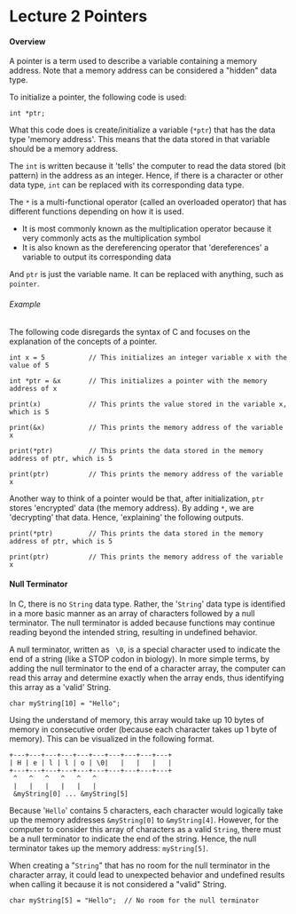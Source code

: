 # Lecture 2 Pointers

#### Overview
A pointer is a term used to describe a variable containing a memory address. Note that a memory address can be considered a "hidden" data type.

To initialize a pointer, the following code is used:
```
int *ptr;
```

What this code does is create/initialize a variable (`*ptr`) that has the data type 'memory address'. This means that the data stored in that variable should be a memory address.

The `int` is written because it 'tells' the computer to read the data stored (bit pattern) in the address as an integer. Hence, if there is a character or other data type, `int` can be replaced with its corresponding data type.

The `*` is a multi-functional operator (called an overloaded operator) that has different functions depending on how it is used.
- It is most commonly known as the multiplication operator because it very commonly acts as the multiplication symbol
- It is also known as the dereferencing operator that 'dereferences' a variable to output its corresponding data

And `ptr` is just the variable name. It can be replaced with anything, such as `pointer`.

###### Example

The following code disregards the syntax of C and focuses on the explanation of the concepts of a pointer.
```
int x = 5           // This initializes an integer variable x with the value of 5

int *ptr = &x       // This initializes a pointer with the memory address of x

print(x)            // This prints the value stored in the variable x, which is 5

print(&x)           // This prints the memory address of the variable x

print(*ptr)         // This prints the data stored in the memory address of ptr, which is 5

print(ptr)          // This prints the memory address of the variable x
```

Another way to think of a pointer would be that, after initialization, `ptr` stores 'encrypted' data (the memory address). By adding `*`, we are 'decrypting' that data. Hence, 'explaining' the following outputs.

```
print(*ptr)         // This prints the data stored in the memory address of ptr, which is 5

print(ptr)          // This prints the memory address of the variable x
```

#### Null Terminator

In C, there is no `String` data type. Rather, the '`String`' data type is identified in a more basic manner as an array of characters followed by a null terminator. The null terminator is added because functions may continue reading beyond the intended string, resulting in undefined behavior.

A null terminator, written as ` \0`, is a special character used to indicate the end of a string (like a STOP codon in biology). In more simple terms, by adding the null terminator to the end of a character array, the computer can read this array and determine exactly when the array ends, thus identifying this array as a 'valid' String.

```
char myString[10] = "Hello";
```

Using the understand of memory, this array would take up 10 bytes of memory in consecutive order (because each character takes up 1 byte of memory). This can be visualized in the following format.

```
+---+---+---+---+---+---+---+---+---+---+
| H | e | l | l | o | \0|   |   |   |   |
+---+---+---+---+---+---+---+---+---+---+
 ^   ^   ^   ^   ^   ^
 |   |   |   |   |   |
 &myString[0] ... &myString[5]
```

Because '`Hello`' contains 5 characters, each character would logically take up the memory addresses `&myString[0]` to `&myString[4]`. However, for the computer to consider this array of characters as a valid `String`, there must be a null terminator to indicate the end of the string. Hence, the null terminator takes up the memory address: `myString[5]`.

When creating a "`String`" that has no room for the null terminator in the character array, it could lead to unexpected behavior and undefined results when calling it because it is not considered a "valid" String.
```
char myString[5] = "Hello";  // No room for the null terminator
```
